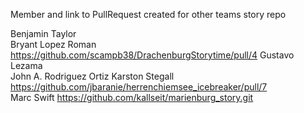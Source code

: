 
Member and link to PullRequest created for other teams story repo

Benjamin Taylor			
Bryant Lopez Roman 		https://github.com/scampb38/DrachenburgStorytime/pull/4
Gustavo Lezama 			
John A. Rodriguez Ortiz 
Karston Stegall 	https://github.com/jbaranie/herrenchiemsee_icebreaker/pull/7	
Marc Swift			https://github.com/kallseit/marienburg_story.git	